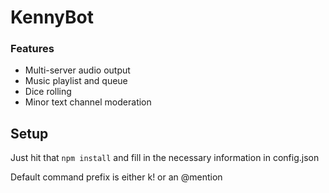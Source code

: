 # KennyBot
### Features
- Multi-server audio output
- Music playlist and queue
- Dice rolling
- Minor text channel moderation

## Setup
Just hit that `npm install` and fill in the necessary information in config.json

Default command prefix is either k! or an @mention
